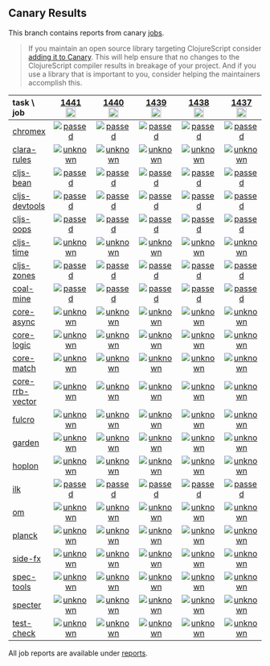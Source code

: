 ## Canary Results

This branch contains reports from canary [jobs](https://github.com/cljs-oss/canary/tree/jobs).

> If you maintain an open source library targeting ClojureScript consider [adding it to Canary](https://github.com/cljs-oss/canary/tree/master#how-to-participate). This will help ensure that no changes to the ClojureScript compiler results in breakage of your project. And if you use a library that is important to you, consider helping the maintainers accomplish this.

[//]: # (begin_overview_table)

| task \ job | <a href="reports/2020/06/18/job-001441-1.10.778-42bcb07b" title="job #1441&#xA;&#xA;job&#xA;&#xA;requested by BinaryAge Bot (@babot) on 2020-06-18T11:03:41Z">1441<br/><img width=20 height=20 src="https://avatars0.githubusercontent.com/u/1476765?v=4&s=60"></a> | <a href="reports/2020/06/17/job-001440-1.10.778-42bcb07b" title="job #1440&#xA;&#xA;job&#xA;&#xA;requested by BinaryAge Bot (@babot) on 2020-06-17T11:03:57Z">1440<br/><img width=20 height=20 src="https://avatars0.githubusercontent.com/u/1476765?v=4&s=60"></a> | <a href="reports/2020/06/16/job-001439-1.10.778-42bcb07b" title="job #1439&#xA;&#xA;job&#xA;&#xA;requested by BinaryAge Bot (@babot) on 2020-06-16T11:03:38Z">1439<br/><img width=20 height=20 src="https://avatars0.githubusercontent.com/u/1476765?v=4&s=60"></a> | <a href="reports/2020/06/15/job-001438-1.10.778-42bcb07b" title="job #1438&#xA;&#xA;job&#xA;&#xA;requested by BinaryAge Bot (@babot) on 2020-06-15T11:04:03Z">1438<br/><img width=20 height=20 src="https://avatars0.githubusercontent.com/u/1476765?v=4&s=60"></a> | <a href="reports/2020/06/14/job-001437-1.10.778-42bcb07b" title="job #1437&#xA;&#xA;job&#xA;&#xA;requested by BinaryAge Bot (@babot) on 2020-06-14T11:03:56Z">1437<br/><img width=20 height=20 src="https://avatars0.githubusercontent.com/u/1476765?v=4&s=60"></a> | <a href="reports/2020/06/13/job-001436-1.10.778-42bcb07b" title="job #1436&#xA;&#xA;job&#xA;&#xA;requested by BinaryAge Bot (@babot) on 2020-06-13T11:04:10Z">1436<br/><img width=20 height=20 src="https://avatars0.githubusercontent.com/u/1476765?v=4&s=60"></a> | <a href="reports/2020/06/12/job-001435-1.10.778-42bcb07b" title="job #1435&#xA;&#xA;job&#xA;&#xA;requested by BinaryAge Bot (@babot) on 2020-06-12T11:03:51Z">1435<br/><img width=20 height=20 src="https://avatars0.githubusercontent.com/u/1476765?v=4&s=60"></a> | <a href="reports/2020/06/11/job-001434-1.10.778-42bcb07b" title="job #1434&#xA;&#xA;job&#xA;&#xA;requested by BinaryAge Bot (@babot) on 2020-06-11T11:04:05Z">1434<br/><img width=20 height=20 src="https://avatars0.githubusercontent.com/u/1476765?v=4&s=60"></a> | <a href="reports/2020/06/10/job-001433-1.10.778-42bcb07b" title="job #1433&#xA;&#xA;job&#xA;&#xA;requested by BinaryAge Bot (@babot) on 2020-06-10T11:03:38Z">1433<br/><img width=20 height=20 src="https://avatars0.githubusercontent.com/u/1476765?v=4&s=60"></a> | <a href="reports/2020/06/09/job-001432-1.10.778-42bcb07b" title="job #1432&#xA;&#xA;job&#xA;&#xA;requested by BinaryAge Bot (@babot) on 2020-06-09T11:03:54Z">1432<br/><img width=20 height=20 src="https://avatars0.githubusercontent.com/u/1476765?v=4&s=60"></a> |
| :--- | :---: | :---: | :---: | :---: | :---: | :---: | :---: | :---: | :---: | :---: |
| [chromex](https://github.com/binaryage/chromex) | <a href="reports/2020/06/18/job-001441-1.10.778-42bcb07b#-chromex"><img title="passed" src="http://box.binaryage.com/s-passed.svg"><a> | <a href="reports/2020/06/17/job-001440-1.10.778-42bcb07b#-chromex"><img title="passed" src="http://box.binaryage.com/s-passed.svg"><a> | <a href="reports/2020/06/16/job-001439-1.10.778-42bcb07b#-chromex"><img title="passed" src="http://box.binaryage.com/s-passed.svg"><a> | <a href="reports/2020/06/15/job-001438-1.10.778-42bcb07b#-chromex"><img title="passed" src="http://box.binaryage.com/s-passed.svg"><a> | <a href="reports/2020/06/14/job-001437-1.10.778-42bcb07b#-chromex"><img title="passed" src="http://box.binaryage.com/s-passed.svg"><a> | <a href="reports/2020/06/13/job-001436-1.10.778-42bcb07b#-chromex"><img title="passed" src="http://box.binaryage.com/s-passed.svg"><a> | <a href="reports/2020/06/12/job-001435-1.10.778-42bcb07b#-chromex"><img title="passed" src="http://box.binaryage.com/s-passed.svg"><a> | <a href="reports/2020/06/11/job-001434-1.10.778-42bcb07b#-chromex"><img title="passed" src="http://box.binaryage.com/s-passed.svg"><a> | <a href="reports/2020/06/10/job-001433-1.10.778-42bcb07b#-chromex"><img title="passed" src="http://box.binaryage.com/s-passed.svg"><a> | <a href="reports/2020/06/09/job-001432-1.10.778-42bcb07b#-chromex"><img title="passed" src="http://box.binaryage.com/s-passed.svg"><a> |
| [clara-rules](https://github.com/cerner/clara-rules) | <a href="reports/2020/06/18/job-001441-1.10.778-42bcb07b#-clara-rules"><img title="unknown" src="http://box.binaryage.com/s-unknown.svg"><a> | <a href="reports/2020/06/17/job-001440-1.10.778-42bcb07b#-clara-rules"><img title="unknown" src="http://box.binaryage.com/s-unknown.svg"><a> | <a href="reports/2020/06/16/job-001439-1.10.778-42bcb07b#-clara-rules"><img title="unknown" src="http://box.binaryage.com/s-unknown.svg"><a> | <a href="reports/2020/06/15/job-001438-1.10.778-42bcb07b#-clara-rules"><img title="unknown" src="http://box.binaryage.com/s-unknown.svg"><a> | <a href="reports/2020/06/14/job-001437-1.10.778-42bcb07b#-clara-rules"><img title="unknown" src="http://box.binaryage.com/s-unknown.svg"><a> | <a href="reports/2020/06/13/job-001436-1.10.778-42bcb07b#-clara-rules"><img title="unknown" src="http://box.binaryage.com/s-unknown.svg"><a> | <a href="reports/2020/06/12/job-001435-1.10.778-42bcb07b#-clara-rules"><img title="unknown" src="http://box.binaryage.com/s-unknown.svg"><a> | <a href="reports/2020/06/11/job-001434-1.10.778-42bcb07b#-clara-rules"><img title="unknown" src="http://box.binaryage.com/s-unknown.svg"><a> | <a href="reports/2020/06/10/job-001433-1.10.778-42bcb07b#-clara-rules"><img title="unknown" src="http://box.binaryage.com/s-unknown.svg"><a> | <a href="reports/2020/06/09/job-001432-1.10.778-42bcb07b#-clara-rules"><img title="unknown" src="http://box.binaryage.com/s-unknown.svg"><a> |
| [cljs-bean](https://github.com/mfikes/cljs-bean) | <a href="reports/2020/06/18/job-001441-1.10.778-42bcb07b#-cljs-bean"><img title="passed" src="http://box.binaryage.com/s-passed.svg"><a> | <a href="reports/2020/06/17/job-001440-1.10.778-42bcb07b#-cljs-bean"><img title="passed" src="http://box.binaryage.com/s-passed.svg"><a> | <a href="reports/2020/06/16/job-001439-1.10.778-42bcb07b#-cljs-bean"><img title="passed" src="http://box.binaryage.com/s-passed.svg"><a> | <a href="reports/2020/06/15/job-001438-1.10.778-42bcb07b#-cljs-bean"><img title="passed" src="http://box.binaryage.com/s-passed.svg"><a> | <a href="reports/2020/06/14/job-001437-1.10.778-42bcb07b#-cljs-bean"><img title="passed" src="http://box.binaryage.com/s-passed.svg"><a> | <a href="reports/2020/06/13/job-001436-1.10.778-42bcb07b#-cljs-bean"><img title="passed" src="http://box.binaryage.com/s-passed.svg"><a> | <a href="reports/2020/06/12/job-001435-1.10.778-42bcb07b#-cljs-bean"><img title="passed" src="http://box.binaryage.com/s-passed.svg"><a> | <a href="reports/2020/06/11/job-001434-1.10.778-42bcb07b#-cljs-bean"><img title="failed" src="http://box.binaryage.com/s-failed.svg"><a> | <a href="reports/2020/06/10/job-001433-1.10.778-42bcb07b#-cljs-bean"><img title="passed" src="http://box.binaryage.com/s-passed.svg"><a> | <a href="reports/2020/06/09/job-001432-1.10.778-42bcb07b#-cljs-bean"><img title="passed" src="http://box.binaryage.com/s-passed.svg"><a> |
| [cljs-devtools](https://github.com/binaryage/cljs-devtools) | <a href="reports/2020/06/18/job-001441-1.10.778-42bcb07b#-cljs-devtools"><img title="passed" src="http://box.binaryage.com/s-passed.svg"><a> | <a href="reports/2020/06/17/job-001440-1.10.778-42bcb07b#-cljs-devtools"><img title="passed" src="http://box.binaryage.com/s-passed.svg"><a> | <a href="reports/2020/06/16/job-001439-1.10.778-42bcb07b#-cljs-devtools"><img title="passed" src="http://box.binaryage.com/s-passed.svg"><a> | <a href="reports/2020/06/15/job-001438-1.10.778-42bcb07b#-cljs-devtools"><img title="passed" src="http://box.binaryage.com/s-passed.svg"><a> | <a href="reports/2020/06/14/job-001437-1.10.778-42bcb07b#-cljs-devtools"><img title="passed" src="http://box.binaryage.com/s-passed.svg"><a> | <a href="reports/2020/06/13/job-001436-1.10.778-42bcb07b#-cljs-devtools"><img title="passed" src="http://box.binaryage.com/s-passed.svg"><a> | <a href="reports/2020/06/12/job-001435-1.10.778-42bcb07b#-cljs-devtools"><img title="passed" src="http://box.binaryage.com/s-passed.svg"><a> | <a href="reports/2020/06/11/job-001434-1.10.778-42bcb07b#-cljs-devtools"><img title="passed" src="http://box.binaryage.com/s-passed.svg"><a> | <a href="reports/2020/06/10/job-001433-1.10.778-42bcb07b#-cljs-devtools"><img title="passed" src="http://box.binaryage.com/s-passed.svg"><a> | <a href="reports/2020/06/09/job-001432-1.10.778-42bcb07b#-cljs-devtools"><img title="passed" src="http://box.binaryage.com/s-passed.svg"><a> |
| [cljs-oops](https://github.com/binaryage/cljs-oops) | <a href="reports/2020/06/18/job-001441-1.10.778-42bcb07b#-cljs-oops"><img title="passed" src="http://box.binaryage.com/s-passed.svg"><a> | <a href="reports/2020/06/17/job-001440-1.10.778-42bcb07b#-cljs-oops"><img title="passed" src="http://box.binaryage.com/s-passed.svg"><a> | <a href="reports/2020/06/16/job-001439-1.10.778-42bcb07b#-cljs-oops"><img title="passed" src="http://box.binaryage.com/s-passed.svg"><a> | <a href="reports/2020/06/15/job-001438-1.10.778-42bcb07b#-cljs-oops"><img title="passed" src="http://box.binaryage.com/s-passed.svg"><a> | <a href="reports/2020/06/14/job-001437-1.10.778-42bcb07b#-cljs-oops"><img title="passed" src="http://box.binaryage.com/s-passed.svg"><a> | <a href="reports/2020/06/13/job-001436-1.10.778-42bcb07b#-cljs-oops"><img title="passed" src="http://box.binaryage.com/s-passed.svg"><a> | <a href="reports/2020/06/12/job-001435-1.10.778-42bcb07b#-cljs-oops"><img title="passed" src="http://box.binaryage.com/s-passed.svg"><a> | <a href="reports/2020/06/11/job-001434-1.10.778-42bcb07b#-cljs-oops"><img title="passed" src="http://box.binaryage.com/s-passed.svg"><a> | <a href="reports/2020/06/10/job-001433-1.10.778-42bcb07b#-cljs-oops"><img title="passed" src="http://box.binaryage.com/s-passed.svg"><a> | <a href="reports/2020/06/09/job-001432-1.10.778-42bcb07b#-cljs-oops"><img title="passed" src="http://box.binaryage.com/s-passed.svg"><a> |
| [cljs-time](https://github.com/andrewmcveigh/cljs-time) | <a href="reports/2020/06/18/job-001441-1.10.778-42bcb07b#-cljs-time"><img title="unknown" src="http://box.binaryage.com/s-unknown.svg"><a> | <a href="reports/2020/06/17/job-001440-1.10.778-42bcb07b#-cljs-time"><img title="unknown" src="http://box.binaryage.com/s-unknown.svg"><a> | <a href="reports/2020/06/16/job-001439-1.10.778-42bcb07b#-cljs-time"><img title="unknown" src="http://box.binaryage.com/s-unknown.svg"><a> | <a href="reports/2020/06/15/job-001438-1.10.778-42bcb07b#-cljs-time"><img title="unknown" src="http://box.binaryage.com/s-unknown.svg"><a> | <a href="reports/2020/06/14/job-001437-1.10.778-42bcb07b#-cljs-time"><img title="unknown" src="http://box.binaryage.com/s-unknown.svg"><a> | <a href="reports/2020/06/13/job-001436-1.10.778-42bcb07b#-cljs-time"><img title="unknown" src="http://box.binaryage.com/s-unknown.svg"><a> | <a href="reports/2020/06/12/job-001435-1.10.778-42bcb07b#-cljs-time"><img title="unknown" src="http://box.binaryage.com/s-unknown.svg"><a> | <a href="reports/2020/06/11/job-001434-1.10.778-42bcb07b#-cljs-time"><img title="unknown" src="http://box.binaryage.com/s-unknown.svg"><a> | <a href="reports/2020/06/10/job-001433-1.10.778-42bcb07b#-cljs-time"><img title="unknown" src="http://box.binaryage.com/s-unknown.svg"><a> | <a href="reports/2020/06/09/job-001432-1.10.778-42bcb07b#-cljs-time"><img title="unknown" src="http://box.binaryage.com/s-unknown.svg"><a> |
| [cljs-zones](https://github.com/binaryage/cljs-zones) | <a href="reports/2020/06/18/job-001441-1.10.778-42bcb07b#-cljs-zones"><img title="passed" src="http://box.binaryage.com/s-passed.svg"><a> | <a href="reports/2020/06/17/job-001440-1.10.778-42bcb07b#-cljs-zones"><img title="passed" src="http://box.binaryage.com/s-passed.svg"><a> | <a href="reports/2020/06/16/job-001439-1.10.778-42bcb07b#-cljs-zones"><img title="passed" src="http://box.binaryage.com/s-passed.svg"><a> | <a href="reports/2020/06/15/job-001438-1.10.778-42bcb07b#-cljs-zones"><img title="passed" src="http://box.binaryage.com/s-passed.svg"><a> | <a href="reports/2020/06/14/job-001437-1.10.778-42bcb07b#-cljs-zones"><img title="passed" src="http://box.binaryage.com/s-passed.svg"><a> | <a href="reports/2020/06/13/job-001436-1.10.778-42bcb07b#-cljs-zones"><img title="passed" src="http://box.binaryage.com/s-passed.svg"><a> | <a href="reports/2020/06/12/job-001435-1.10.778-42bcb07b#-cljs-zones"><img title="passed" src="http://box.binaryage.com/s-passed.svg"><a> | <a href="reports/2020/06/11/job-001434-1.10.778-42bcb07b#-cljs-zones"><img title="passed" src="http://box.binaryage.com/s-passed.svg"><a> | <a href="reports/2020/06/10/job-001433-1.10.778-42bcb07b#-cljs-zones"><img title="passed" src="http://box.binaryage.com/s-passed.svg"><a> | <a href="reports/2020/06/09/job-001432-1.10.778-42bcb07b#-cljs-zones"><img title="passed" src="http://box.binaryage.com/s-passed.svg"><a> |
| [coal-mine](https://github.com/mfikes/coal-mine) | <a href="reports/2020/06/18/job-001441-1.10.778-42bcb07b#-coal-mine"><img title="passed" src="http://box.binaryage.com/s-passed.svg"><a> | <a href="reports/2020/06/17/job-001440-1.10.778-42bcb07b#-coal-mine"><img title="passed" src="http://box.binaryage.com/s-passed.svg"><a> | <a href="reports/2020/06/16/job-001439-1.10.778-42bcb07b#-coal-mine"><img title="passed" src="http://box.binaryage.com/s-passed.svg"><a> | <a href="reports/2020/06/15/job-001438-1.10.778-42bcb07b#-coal-mine"><img title="passed" src="http://box.binaryage.com/s-passed.svg"><a> | <a href="reports/2020/06/14/job-001437-1.10.778-42bcb07b#-coal-mine"><img title="passed" src="http://box.binaryage.com/s-passed.svg"><a> | <a href="reports/2020/06/13/job-001436-1.10.778-42bcb07b#-coal-mine"><img title="passed" src="http://box.binaryage.com/s-passed.svg"><a> | <a href="reports/2020/06/12/job-001435-1.10.778-42bcb07b#-coal-mine"><img title="passed" src="http://box.binaryage.com/s-passed.svg"><a> | <a href="reports/2020/06/11/job-001434-1.10.778-42bcb07b#-coal-mine"><img title="passed" src="http://box.binaryage.com/s-passed.svg"><a> | <a href="reports/2020/06/10/job-001433-1.10.778-42bcb07b#-coal-mine"><img title="passed" src="http://box.binaryage.com/s-passed.svg"><a> | <a href="reports/2020/06/09/job-001432-1.10.778-42bcb07b#-coal-mine"><img title="passed" src="http://box.binaryage.com/s-passed.svg"><a> |
| [core-async](https://github.com/clojure/core.async) | <a href="reports/2020/06/18/job-001441-1.10.778-42bcb07b#-core-async"><img title="unknown" src="http://box.binaryage.com/s-unknown.svg"><a> | <a href="reports/2020/06/17/job-001440-1.10.778-42bcb07b#-core-async"><img title="unknown" src="http://box.binaryage.com/s-unknown.svg"><a> | <a href="reports/2020/06/16/job-001439-1.10.778-42bcb07b#-core-async"><img title="unknown" src="http://box.binaryage.com/s-unknown.svg"><a> | <a href="reports/2020/06/15/job-001438-1.10.778-42bcb07b#-core-async"><img title="unknown" src="http://box.binaryage.com/s-unknown.svg"><a> | <a href="reports/2020/06/14/job-001437-1.10.778-42bcb07b#-core-async"><img title="unknown" src="http://box.binaryage.com/s-unknown.svg"><a> | <a href="reports/2020/06/13/job-001436-1.10.778-42bcb07b#-core-async"><img title="unknown" src="http://box.binaryage.com/s-unknown.svg"><a> | <a href="reports/2020/06/12/job-001435-1.10.778-42bcb07b#-core-async"><img title="unknown" src="http://box.binaryage.com/s-unknown.svg"><a> | <a href="reports/2020/06/11/job-001434-1.10.778-42bcb07b#-core-async"><img title="unknown" src="http://box.binaryage.com/s-unknown.svg"><a> | <a href="reports/2020/06/10/job-001433-1.10.778-42bcb07b#-core-async"><img title="unknown" src="http://box.binaryage.com/s-unknown.svg"><a> | <a href="reports/2020/06/09/job-001432-1.10.778-42bcb07b#-core-async"><img title="unknown" src="http://box.binaryage.com/s-unknown.svg"><a> |
| [core-logic](https://github.com/clojure/core.logic) | <a href="reports/2020/06/18/job-001441-1.10.778-42bcb07b#-core-logic"><img title="unknown" src="http://box.binaryage.com/s-unknown.svg"><a> | <a href="reports/2020/06/17/job-001440-1.10.778-42bcb07b#-core-logic"><img title="unknown" src="http://box.binaryage.com/s-unknown.svg"><a> | <a href="reports/2020/06/16/job-001439-1.10.778-42bcb07b#-core-logic"><img title="unknown" src="http://box.binaryage.com/s-unknown.svg"><a> | <a href="reports/2020/06/15/job-001438-1.10.778-42bcb07b#-core-logic"><img title="unknown" src="http://box.binaryage.com/s-unknown.svg"><a> | <a href="reports/2020/06/14/job-001437-1.10.778-42bcb07b#-core-logic"><img title="unknown" src="http://box.binaryage.com/s-unknown.svg"><a> | <a href="reports/2020/06/13/job-001436-1.10.778-42bcb07b#-core-logic"><img title="unknown" src="http://box.binaryage.com/s-unknown.svg"><a> | <a href="reports/2020/06/12/job-001435-1.10.778-42bcb07b#-core-logic"><img title="unknown" src="http://box.binaryage.com/s-unknown.svg"><a> | <a href="reports/2020/06/11/job-001434-1.10.778-42bcb07b#-core-logic"><img title="unknown" src="http://box.binaryage.com/s-unknown.svg"><a> | <a href="reports/2020/06/10/job-001433-1.10.778-42bcb07b#-core-logic"><img title="unknown" src="http://box.binaryage.com/s-unknown.svg"><a> | <a href="reports/2020/06/09/job-001432-1.10.778-42bcb07b#-core-logic"><img title="unknown" src="http://box.binaryage.com/s-unknown.svg"><a> |
| [core-match](https://github.com/clojure/core.match) | <a href="reports/2020/06/18/job-001441-1.10.778-42bcb07b#-core-match"><img title="unknown" src="http://box.binaryage.com/s-unknown.svg"><a> | <a href="reports/2020/06/17/job-001440-1.10.778-42bcb07b#-core-match"><img title="unknown" src="http://box.binaryage.com/s-unknown.svg"><a> | <a href="reports/2020/06/16/job-001439-1.10.778-42bcb07b#-core-match"><img title="unknown" src="http://box.binaryage.com/s-unknown.svg"><a> | <a href="reports/2020/06/15/job-001438-1.10.778-42bcb07b#-core-match"><img title="unknown" src="http://box.binaryage.com/s-unknown.svg"><a> | <a href="reports/2020/06/14/job-001437-1.10.778-42bcb07b#-core-match"><img title="unknown" src="http://box.binaryage.com/s-unknown.svg"><a> | <a href="reports/2020/06/13/job-001436-1.10.778-42bcb07b#-core-match"><img title="unknown" src="http://box.binaryage.com/s-unknown.svg"><a> | <a href="reports/2020/06/12/job-001435-1.10.778-42bcb07b#-core-match"><img title="unknown" src="http://box.binaryage.com/s-unknown.svg"><a> | <a href="reports/2020/06/11/job-001434-1.10.778-42bcb07b#-core-match"><img title="unknown" src="http://box.binaryage.com/s-unknown.svg"><a> | <a href="reports/2020/06/10/job-001433-1.10.778-42bcb07b#-core-match"><img title="unknown" src="http://box.binaryage.com/s-unknown.svg"><a> | <a href="reports/2020/06/09/job-001432-1.10.778-42bcb07b#-core-match"><img title="unknown" src="http://box.binaryage.com/s-unknown.svg"><a> |
| [core-rrb-vector](https://github.com/clojure/core.rrb-vector) | <a href="reports/2020/06/18/job-001441-1.10.778-42bcb07b#-core-rrb-vector"><img title="unknown" src="http://box.binaryage.com/s-unknown.svg"><a> | <a href="reports/2020/06/17/job-001440-1.10.778-42bcb07b#-core-rrb-vector"><img title="unknown" src="http://box.binaryage.com/s-unknown.svg"><a> | <a href="reports/2020/06/16/job-001439-1.10.778-42bcb07b#-core-rrb-vector"><img title="unknown" src="http://box.binaryage.com/s-unknown.svg"><a> | <a href="reports/2020/06/15/job-001438-1.10.778-42bcb07b#-core-rrb-vector"><img title="unknown" src="http://box.binaryage.com/s-unknown.svg"><a> | <a href="reports/2020/06/14/job-001437-1.10.778-42bcb07b#-core-rrb-vector"><img title="unknown" src="http://box.binaryage.com/s-unknown.svg"><a> | <a href="reports/2020/06/13/job-001436-1.10.778-42bcb07b#-core-rrb-vector"><img title="unknown" src="http://box.binaryage.com/s-unknown.svg"><a> | <a href="reports/2020/06/12/job-001435-1.10.778-42bcb07b#-core-rrb-vector"><img title="unknown" src="http://box.binaryage.com/s-unknown.svg"><a> | <a href="reports/2020/06/11/job-001434-1.10.778-42bcb07b#-core-rrb-vector"><img title="unknown" src="http://box.binaryage.com/s-unknown.svg"><a> | <a href="reports/2020/06/10/job-001433-1.10.778-42bcb07b#-core-rrb-vector"><img title="unknown" src="http://box.binaryage.com/s-unknown.svg"><a> | <a href="reports/2020/06/09/job-001432-1.10.778-42bcb07b#-core-rrb-vector"><img title="unknown" src="http://box.binaryage.com/s-unknown.svg"><a> |
| [fulcro](https://github.com/fulcrologic/fulcro) | <a href="reports/2020/06/18/job-001441-1.10.778-42bcb07b#-fulcro"><img title="unknown" src="http://box.binaryage.com/s-unknown.svg"><a> | <a href="reports/2020/06/17/job-001440-1.10.778-42bcb07b#-fulcro"><img title="unknown" src="http://box.binaryage.com/s-unknown.svg"><a> | <a href="reports/2020/06/16/job-001439-1.10.778-42bcb07b#-fulcro"><img title="unknown" src="http://box.binaryage.com/s-unknown.svg"><a> | <a href="reports/2020/06/15/job-001438-1.10.778-42bcb07b#-fulcro"><img title="unknown" src="http://box.binaryage.com/s-unknown.svg"><a> | <a href="reports/2020/06/14/job-001437-1.10.778-42bcb07b#-fulcro"><img title="unknown" src="http://box.binaryage.com/s-unknown.svg"><a> | <a href="reports/2020/06/13/job-001436-1.10.778-42bcb07b#-fulcro"><img title="unknown" src="http://box.binaryage.com/s-unknown.svg"><a> | <a href="reports/2020/06/12/job-001435-1.10.778-42bcb07b#-fulcro"><img title="unknown" src="http://box.binaryage.com/s-unknown.svg"><a> | <a href="reports/2020/06/11/job-001434-1.10.778-42bcb07b#-fulcro"><img title="unknown" src="http://box.binaryage.com/s-unknown.svg"><a> | <a href="reports/2020/06/10/job-001433-1.10.778-42bcb07b#-fulcro"><img title="unknown" src="http://box.binaryage.com/s-unknown.svg"><a> | <a href="reports/2020/06/09/job-001432-1.10.778-42bcb07b#-fulcro"><img title="unknown" src="http://box.binaryage.com/s-unknown.svg"><a> |
| [garden](https://github.com/noprompt/garden) | <a href="reports/2020/06/18/job-001441-1.10.778-42bcb07b#-garden"><img title="unknown" src="http://box.binaryage.com/s-unknown.svg"><a> | <a href="reports/2020/06/17/job-001440-1.10.778-42bcb07b#-garden"><img title="unknown" src="http://box.binaryage.com/s-unknown.svg"><a> | <a href="reports/2020/06/16/job-001439-1.10.778-42bcb07b#-garden"><img title="unknown" src="http://box.binaryage.com/s-unknown.svg"><a> | <a href="reports/2020/06/15/job-001438-1.10.778-42bcb07b#-garden"><img title="unknown" src="http://box.binaryage.com/s-unknown.svg"><a> | <a href="reports/2020/06/14/job-001437-1.10.778-42bcb07b#-garden"><img title="unknown" src="http://box.binaryage.com/s-unknown.svg"><a> | <a href="reports/2020/06/13/job-001436-1.10.778-42bcb07b#-garden"><img title="unknown" src="http://box.binaryage.com/s-unknown.svg"><a> | <a href="reports/2020/06/12/job-001435-1.10.778-42bcb07b#-garden"><img title="unknown" src="http://box.binaryage.com/s-unknown.svg"><a> | <a href="reports/2020/06/11/job-001434-1.10.778-42bcb07b#-garden"><img title="unknown" src="http://box.binaryage.com/s-unknown.svg"><a> | <a href="reports/2020/06/10/job-001433-1.10.778-42bcb07b#-garden"><img title="unknown" src="http://box.binaryage.com/s-unknown.svg"><a> | <a href="reports/2020/06/09/job-001432-1.10.778-42bcb07b#-garden"><img title="unknown" src="http://box.binaryage.com/s-unknown.svg"><a> |
| [hoplon](https://github.com/hoplon/hoplon) | <a href="reports/2020/06/18/job-001441-1.10.778-42bcb07b#-hoplon"><img title="unknown" src="http://box.binaryage.com/s-unknown.svg"><a> | <a href="reports/2020/06/17/job-001440-1.10.778-42bcb07b#-hoplon"><img title="unknown" src="http://box.binaryage.com/s-unknown.svg"><a> | <a href="reports/2020/06/16/job-001439-1.10.778-42bcb07b#-hoplon"><img title="unknown" src="http://box.binaryage.com/s-unknown.svg"><a> | <a href="reports/2020/06/15/job-001438-1.10.778-42bcb07b#-hoplon"><img title="unknown" src="http://box.binaryage.com/s-unknown.svg"><a> | <a href="reports/2020/06/14/job-001437-1.10.778-42bcb07b#-hoplon"><img title="unknown" src="http://box.binaryage.com/s-unknown.svg"><a> | <a href="reports/2020/06/13/job-001436-1.10.778-42bcb07b#-hoplon"><img title="unknown" src="http://box.binaryage.com/s-unknown.svg"><a> | <a href="reports/2020/06/12/job-001435-1.10.778-42bcb07b#-hoplon"><img title="unknown" src="http://box.binaryage.com/s-unknown.svg"><a> | <a href="reports/2020/06/11/job-001434-1.10.778-42bcb07b#-hoplon"><img title="unknown" src="http://box.binaryage.com/s-unknown.svg"><a> | <a href="reports/2020/06/10/job-001433-1.10.778-42bcb07b#-hoplon"><img title="unknown" src="http://box.binaryage.com/s-unknown.svg"><a> | <a href="reports/2020/06/09/job-001432-1.10.778-42bcb07b#-hoplon"><img title="unknown" src="http://box.binaryage.com/s-unknown.svg"><a> |
| [ilk](https://github.com/mfikes/ilk) | <a href="reports/2020/06/18/job-001441-1.10.778-42bcb07b#-ilk"><img title="passed" src="http://box.binaryage.com/s-passed.svg"><a> | <a href="reports/2020/06/17/job-001440-1.10.778-42bcb07b#-ilk"><img title="passed" src="http://box.binaryage.com/s-passed.svg"><a> | <a href="reports/2020/06/16/job-001439-1.10.778-42bcb07b#-ilk"><img title="passed" src="http://box.binaryage.com/s-passed.svg"><a> | <a href="reports/2020/06/15/job-001438-1.10.778-42bcb07b#-ilk"><img title="passed" src="http://box.binaryage.com/s-passed.svg"><a> | <a href="reports/2020/06/14/job-001437-1.10.778-42bcb07b#-ilk"><img title="passed" src="http://box.binaryage.com/s-passed.svg"><a> | <a href="reports/2020/06/13/job-001436-1.10.778-42bcb07b#-ilk"><img title="passed" src="http://box.binaryage.com/s-passed.svg"><a> | <a href="reports/2020/06/12/job-001435-1.10.778-42bcb07b#-ilk"><img title="passed" src="http://box.binaryage.com/s-passed.svg"><a> | <a href="reports/2020/06/11/job-001434-1.10.778-42bcb07b#-ilk"><img title="passed" src="http://box.binaryage.com/s-passed.svg"><a> | <a href="reports/2020/06/10/job-001433-1.10.778-42bcb07b#-ilk"><img title="passed" src="http://box.binaryage.com/s-passed.svg"><a> | <a href="reports/2020/06/09/job-001432-1.10.778-42bcb07b#-ilk"><img title="passed" src="http://box.binaryage.com/s-passed.svg"><a> |
| [om](https://github.com/omcljs/om) | <a href="reports/2020/06/18/job-001441-1.10.778-42bcb07b#-om"><img title="unknown" src="http://box.binaryage.com/s-unknown.svg"><a> | <a href="reports/2020/06/17/job-001440-1.10.778-42bcb07b#-om"><img title="unknown" src="http://box.binaryage.com/s-unknown.svg"><a> | <a href="reports/2020/06/16/job-001439-1.10.778-42bcb07b#-om"><img title="unknown" src="http://box.binaryage.com/s-unknown.svg"><a> | <a href="reports/2020/06/15/job-001438-1.10.778-42bcb07b#-om"><img title="unknown" src="http://box.binaryage.com/s-unknown.svg"><a> | <a href="reports/2020/06/14/job-001437-1.10.778-42bcb07b#-om"><img title="unknown" src="http://box.binaryage.com/s-unknown.svg"><a> | <a href="reports/2020/06/13/job-001436-1.10.778-42bcb07b#-om"><img title="unknown" src="http://box.binaryage.com/s-unknown.svg"><a> | <a href="reports/2020/06/12/job-001435-1.10.778-42bcb07b#-om"><img title="unknown" src="http://box.binaryage.com/s-unknown.svg"><a> | <a href="reports/2020/06/11/job-001434-1.10.778-42bcb07b#-om"><img title="unknown" src="http://box.binaryage.com/s-unknown.svg"><a> | <a href="reports/2020/06/10/job-001433-1.10.778-42bcb07b#-om"><img title="unknown" src="http://box.binaryage.com/s-unknown.svg"><a> | <a href="reports/2020/06/09/job-001432-1.10.778-42bcb07b#-om"><img title="unknown" src="http://box.binaryage.com/s-unknown.svg"><a> |
| [planck](https://github.com/planck-repl/planck) | <a href="reports/2020/06/18/job-001441-1.10.778-42bcb07b#-planck"><img title="unknown" src="http://box.binaryage.com/s-unknown.svg"><a> | <a href="reports/2020/06/17/job-001440-1.10.778-42bcb07b#-planck"><img title="unknown" src="http://box.binaryage.com/s-unknown.svg"><a> | <a href="reports/2020/06/16/job-001439-1.10.778-42bcb07b#-planck"><img title="unknown" src="http://box.binaryage.com/s-unknown.svg"><a> | <a href="reports/2020/06/15/job-001438-1.10.778-42bcb07b#-planck"><img title="unknown" src="http://box.binaryage.com/s-unknown.svg"><a> | <a href="reports/2020/06/14/job-001437-1.10.778-42bcb07b#-planck"><img title="unknown" src="http://box.binaryage.com/s-unknown.svg"><a> | <a href="reports/2020/06/13/job-001436-1.10.778-42bcb07b#-planck"><img title="unknown" src="http://box.binaryage.com/s-unknown.svg"><a> | <a href="reports/2020/06/12/job-001435-1.10.778-42bcb07b#-planck"><img title="unknown" src="http://box.binaryage.com/s-unknown.svg"><a> | <a href="reports/2020/06/11/job-001434-1.10.778-42bcb07b#-planck"><img title="unknown" src="http://box.binaryage.com/s-unknown.svg"><a> | <a href="reports/2020/06/10/job-001433-1.10.778-42bcb07b#-planck"><img title="unknown" src="http://box.binaryage.com/s-unknown.svg"><a> | <a href="reports/2020/06/09/job-001432-1.10.778-42bcb07b#-planck"><img title="unknown" src="http://box.binaryage.com/s-unknown.svg"><a> |
| [side-fx](https://github.com/cljsrn/side-fx) | <a href="reports/2020/06/18/job-001441-1.10.778-42bcb07b#-side-fx"><img title="unknown" src="http://box.binaryage.com/s-unknown.svg"><a> | <a href="reports/2020/06/17/job-001440-1.10.778-42bcb07b#-side-fx"><img title="unknown" src="http://box.binaryage.com/s-unknown.svg"><a> | <a href="reports/2020/06/16/job-001439-1.10.778-42bcb07b#-side-fx"><img title="unknown" src="http://box.binaryage.com/s-unknown.svg"><a> | <a href="reports/2020/06/15/job-001438-1.10.778-42bcb07b#-side-fx"><img title="unknown" src="http://box.binaryage.com/s-unknown.svg"><a> | <a href="reports/2020/06/14/job-001437-1.10.778-42bcb07b#-side-fx"><img title="unknown" src="http://box.binaryage.com/s-unknown.svg"><a> | <a href="reports/2020/06/13/job-001436-1.10.778-42bcb07b#-side-fx"><img title="unknown" src="http://box.binaryage.com/s-unknown.svg"><a> | <a href="reports/2020/06/12/job-001435-1.10.778-42bcb07b#-side-fx"><img title="unknown" src="http://box.binaryage.com/s-unknown.svg"><a> | <a href="reports/2020/06/11/job-001434-1.10.778-42bcb07b#-side-fx"><img title="unknown" src="http://box.binaryage.com/s-unknown.svg"><a> | <a href="reports/2020/06/10/job-001433-1.10.778-42bcb07b#-side-fx"><img title="unknown" src="http://box.binaryage.com/s-unknown.svg"><a> | <a href="reports/2020/06/09/job-001432-1.10.778-42bcb07b#-side-fx"><img title="unknown" src="http://box.binaryage.com/s-unknown.svg"><a> |
| [spec-tools](https://github.com/metosin/spec-tools) | <a href="reports/2020/06/18/job-001441-1.10.778-42bcb07b#-spec-tools"><img title="unknown" src="http://box.binaryage.com/s-unknown.svg"><a> | <a href="reports/2020/06/17/job-001440-1.10.778-42bcb07b#-spec-tools"><img title="unknown" src="http://box.binaryage.com/s-unknown.svg"><a> | <a href="reports/2020/06/16/job-001439-1.10.778-42bcb07b#-spec-tools"><img title="unknown" src="http://box.binaryage.com/s-unknown.svg"><a> | <a href="reports/2020/06/15/job-001438-1.10.778-42bcb07b#-spec-tools"><img title="unknown" src="http://box.binaryage.com/s-unknown.svg"><a> | <a href="reports/2020/06/14/job-001437-1.10.778-42bcb07b#-spec-tools"><img title="unknown" src="http://box.binaryage.com/s-unknown.svg"><a> | <a href="reports/2020/06/13/job-001436-1.10.778-42bcb07b#-spec-tools"><img title="unknown" src="http://box.binaryage.com/s-unknown.svg"><a> | <a href="reports/2020/06/12/job-001435-1.10.778-42bcb07b#-spec-tools"><img title="unknown" src="http://box.binaryage.com/s-unknown.svg"><a> | <a href="reports/2020/06/11/job-001434-1.10.778-42bcb07b#-spec-tools"><img title="unknown" src="http://box.binaryage.com/s-unknown.svg"><a> | <a href="reports/2020/06/10/job-001433-1.10.778-42bcb07b#-spec-tools"><img title="unknown" src="http://box.binaryage.com/s-unknown.svg"><a> | <a href="reports/2020/06/09/job-001432-1.10.778-42bcb07b#-spec-tools"><img title="unknown" src="http://box.binaryage.com/s-unknown.svg"><a> |
| [specter](https://github.com/nathanmarz/specter) | <a href="reports/2020/06/18/job-001441-1.10.778-42bcb07b#-specter"><img title="unknown" src="http://box.binaryage.com/s-unknown.svg"><a> | <a href="reports/2020/06/17/job-001440-1.10.778-42bcb07b#-specter"><img title="unknown" src="http://box.binaryage.com/s-unknown.svg"><a> | <a href="reports/2020/06/16/job-001439-1.10.778-42bcb07b#-specter"><img title="unknown" src="http://box.binaryage.com/s-unknown.svg"><a> | <a href="reports/2020/06/15/job-001438-1.10.778-42bcb07b#-specter"><img title="unknown" src="http://box.binaryage.com/s-unknown.svg"><a> | <a href="reports/2020/06/14/job-001437-1.10.778-42bcb07b#-specter"><img title="unknown" src="http://box.binaryage.com/s-unknown.svg"><a> | <a href="reports/2020/06/13/job-001436-1.10.778-42bcb07b#-specter"><img title="unknown" src="http://box.binaryage.com/s-unknown.svg"><a> | <a href="reports/2020/06/12/job-001435-1.10.778-42bcb07b#-specter"><img title="unknown" src="http://box.binaryage.com/s-unknown.svg"><a> | <a href="reports/2020/06/11/job-001434-1.10.778-42bcb07b#-specter"><img title="unknown" src="http://box.binaryage.com/s-unknown.svg"><a> | <a href="reports/2020/06/10/job-001433-1.10.778-42bcb07b#-specter"><img title="unknown" src="http://box.binaryage.com/s-unknown.svg"><a> | <a href="reports/2020/06/09/job-001432-1.10.778-42bcb07b#-specter"><img title="unknown" src="http://box.binaryage.com/s-unknown.svg"><a> |
| [test-check](https://github.com/clojure/test.check) | <a href="reports/2020/06/18/job-001441-1.10.778-42bcb07b#-test-check"><img title="unknown" src="http://box.binaryage.com/s-unknown.svg"><a> | <a href="reports/2020/06/17/job-001440-1.10.778-42bcb07b#-test-check"><img title="unknown" src="http://box.binaryage.com/s-unknown.svg"><a> | <a href="reports/2020/06/16/job-001439-1.10.778-42bcb07b#-test-check"><img title="unknown" src="http://box.binaryage.com/s-unknown.svg"><a> | <a href="reports/2020/06/15/job-001438-1.10.778-42bcb07b#-test-check"><img title="unknown" src="http://box.binaryage.com/s-unknown.svg"><a> | <a href="reports/2020/06/14/job-001437-1.10.778-42bcb07b#-test-check"><img title="unknown" src="http://box.binaryage.com/s-unknown.svg"><a> | <a href="reports/2020/06/13/job-001436-1.10.778-42bcb07b#-test-check"><img title="unknown" src="http://box.binaryage.com/s-unknown.svg"><a> | <a href="reports/2020/06/12/job-001435-1.10.778-42bcb07b#-test-check"><img title="unknown" src="http://box.binaryage.com/s-unknown.svg"><a> | <a href="reports/2020/06/11/job-001434-1.10.778-42bcb07b#-test-check"><img title="unknown" src="http://box.binaryage.com/s-unknown.svg"><a> | <a href="reports/2020/06/10/job-001433-1.10.778-42bcb07b#-test-check"><img title="unknown" src="http://box.binaryage.com/s-unknown.svg"><a> | <a href="reports/2020/06/09/job-001432-1.10.778-42bcb07b#-test-check"><img title="unknown" src="http://box.binaryage.com/s-unknown.svg"><a> |

[//]: # (end_overview_table)

All job reports are available under [reports](reports).
